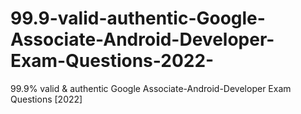 # 99.9-valid-authentic-Google-Associate-Android-Developer-Exam-Questions-2022-
99.9% valid &amp; authentic Google Associate-Android-Developer Exam Questions [2022]
